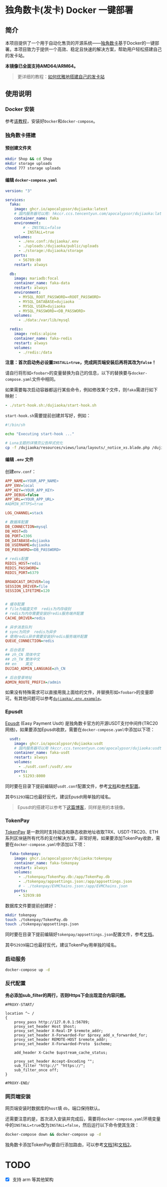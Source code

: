 # 独角数卡(发卡) Docker 一键部署

## 简介

本项目提供了一个用于自动化售货的开源系统——[独角数卡](https://github.com/assimon/dujiaoka)基于Docker的一键部署。本项目致力于提供一个高效、稳定且快速的解决方案，帮助用户轻松搭建自己的发卡站。

**本镜像已全面支持AMD64/ARM64。**

> 更详细的教程：[如何优雅地搭建自己的发卡站](https://blog.dov.moe/posts/49102/)

## 使用说明

### Docker 安装

参考[该教程](https://yeasy.gitbook.io/docker_practice/install)，安装好`Docker`和`docker-compose`。

### 独角数卡搭建

#### 预创建文件夹

```bash
mkdir Shop && cd Shop
mkdir storage uploads
chmod 777 storage uploads
```

#### 编辑 `docker-compose.yaml`

```yaml
version: "3"

services:
  faka:
    image: ghcr.io/apocalypsor/dujiaoka:latest
    # 国内服务器可以用: hkccr.ccs.tencentyun.com/apocalypsor/dujiaoka:latest
    container_name: faka
    environment:
        # - INSTALL=false
        - INSTALL=true
    volumes:
      - ./env.conf:/dujiaoka/.env
      - ./uploads:/dujiaoka/public/uploads
      - ./storage:/dujiaoka/storage
    ports:
      - 56789:80
    restart: always
 
  db:
    image: mariadb:focal
    container_name: faka-data
    restart: always
    environment:
      - MYSQL_ROOT_PASSWORD=<ROOT_PASSWORD>
      - MYSQL_DATABASE=dujiaoka
      - MYSQL_USER=dujiaoka
      - MYSQL_PASSWORD=<DB_PASSWORD>
    volumes:
      - ./data:/var/lib/mysql

  redis:
    image: redis:alpine
    container_name: faka-redis
    restart: always
    volumes:
      - ./redis:/data
```
**注意：首次启动务必设置`INSTALL=true`，完成网页端安装后再将其改为`false`！**

请自行将形如`<foobar>`的变量替换为自己的信息，以下的替换要与`docker-compose.yaml`文件中相同。

如果需要每次启动容器都运行某些命令，例如修改某个文件，则`faka`需进行如下映射：

```yaml
- ./start-hook.sh:/dujiaoka/start-hook.sh
```

`start-hook.sh`需要提前创建并写好，例如：

```bash
#!/bin/sh

echo "Executing start-hook ..."

# Luna主题的详情页公告样式优化
cp -f /dujiaoka/resources/views/luna/layouts/_notice_xs.blade.php /dujiaoka/resources/views/luna/layouts/_notice.blade.php
```

#### 编辑 `.env` 文件

创建`env.conf`：

```ini
APP_NAME=<YOUR_APP_NAME>
APP_ENV=local
APP_KEY=<YOUR_APP_KEY>
APP_DEBUG=false
APP_URL=<YOUR_APP_URL>
#ADMIN_HTTPS=true

LOG_CHANNEL=stack

# 数据库配置
DB_CONNECTION=mysql
DB_HOST=db
DB_PORT=3306
DB_DATABASE=dujiaoka
DB_USERNAME=dujiaoka
DB_PASSWORD=<DB_PASSWORD>

# redis配置
REDIS_HOST=redis
REDIS_PASSWORD=
REDIS_PORT=6379

BROADCAST_DRIVER=log
SESSION_DRIVER=file
SESSION_LIFETIME=120


# 缓存配置
# file为磁盘文件  redis为内存级别
# redis为内存需要安装好redis服务端并配置
CACHE_DRIVER=redis

# 异步消息队列
# sync为同步  redis为异步
# 使用redis异步需要安装好redis服务端并配置
QUEUE_CONNECTION=redis

# 后台语言
## zh_CN 简体中文
## zh_TW 繁体中文
## en    英文
DUJIAO_ADMIN_LANGUAGE=zh_CN

# 后台登录地址
ADMIN_ROUTE_PREFIX=/admin
```

如果没有特殊需求可以直接用我上面给的文件，并替换形如`<foobar>`的变量即可。有其他问题可以参考[`dujiaoka/.env.example`](https://github.com/assimon/dujiaoka/blob/master/.env.example)。

### Epusdt

[Epusdt](https://github.com/assimon/epusdt) (Easy Payment Usdt) 是独角数卡官方的开源USDT支付中间件(TRC20网络)，如果要添加Epusdt收款，需要在`docker-compose.yaml`中添加以下项：

```yaml
  usdt:
    image: ghcr.io/apocalypsor/dujiaoka:usdt
    # 国内服务器可以用 hkccr.ccs.tencentyun.com/apocalypsor/dujiaoka:usdt
    container_name: faka-usdt
    restart: always
    volumes:
      - ./usdt.conf:/usdt/.env
    ports:
      - 51293:8000
```

同时要在目录下提前编辑好`usdt.conf`配置文件，参考[文档](https://github.com/assimon/epusdt/blob/master/wiki/manual_RUN.md)和[参考配置](https://github.com/assimon/epusdt/blob/master/src/.env.example)。

其中`51293`端口也最好反代，建议Epusdt用单独的域名。

> Epusdt的搭建可以参考下[这篇博客](https://www.ioiox.com/archives/167.html)，同样是用的本镜像。

### TokenPay

[TokenPay](https://github.com/LightCountry/TokenPay) 是一款同时支持动态和静态收款地址收取TRX、USDT-TRC20、ETH系列区块链所有代币的支付解决方案，非常好用，如果要添加TokenPay收款，需要在`docker-compose.yaml`中添加以下项：

```yaml
  faka-tokenpay:
    image: ghcr.io/apocalypsor/dujiaoka:tokenpay
    container_name: faka-tokenpay
    restart: always
    volumes:
      - ./tokenpay/TokenPay.db:/app/TokenPay.db
      - ./tokenpay/appsettings.json:/app/appsettings.json
      # - ./tokenpay/EVMChains.json:/app/EVMChains.json
    ports:
      - 52939:80
```

数据库文件要提前创建好：
```bash
mkdir tokenpay
touch ./tokenpay/TokenPay.db
touch ./tokenpay/appsettings.json
```

同时要在目录下提前编辑好`tokenpay/appsettings.json`配置文件，参考[文档](https://github.com/LightCountry/TokenPay/blob/master/Wiki/appsettings.md)。

其中`52939`端口也最好反代，建议TokenPay用单独的域名。

### 启动服务

```bash
docker-compose up -d
```

### 反代配置

**务必添加sub_filter的两行，否则Https下会出现混合内容问题。**


```nginx
#PROXY-START/

location ^~ /
{
    proxy_pass http://127.0.0.1:56789;
    proxy_set_header Host $host;
    proxy_set_header X-Real-IP $remote_addr;
    proxy_set_header X-Forwarded-For $proxy_add_x_forwarded_for;
    proxy_set_header REMOTE-HOST $remote_addr;
    proxy_set_header X-Forwarded-Proto  $scheme;

    add_header X-Cache $upstream_cache_status;

    proxy_set_header Accept-Encoding "";
    sub_filter "http://" "https://";
    sub_filter_once off;
}

#PROXY-END/
```

### 网页端安装

网页端安装时数据库的`host`填 `db`，端口保持默认。

还需要注意的是，首次进入安装并完成后，需要将`docker-compose.yaml`环境变量中的`INSTALL=true`改为`INSTALL=false`，然后运行以下命令使其生效：

```bash
docker-compose down && docker-compose up -d
```

独角数卡添加TokenPay要自行添加路由，可以参考[文档1](https://github.com/LightCountry/TokenPay/tree/master/Plugs/dujiaoka)和[文档2](https://github.com/LightCountry/TokenPay/tree/master/Plugs/dujiaoka%20-%20%E6%89%AB%E7%A0%81%E7%89%88%E6%9C%AC)。

# TODO
- [x] 支持 arm 等其他架构
